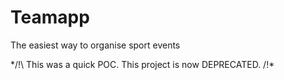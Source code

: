 # Teamapp
The easiest way to organise sport events

*/!\ This was a quick POC. This project is now DEPRECATED. /!\*
